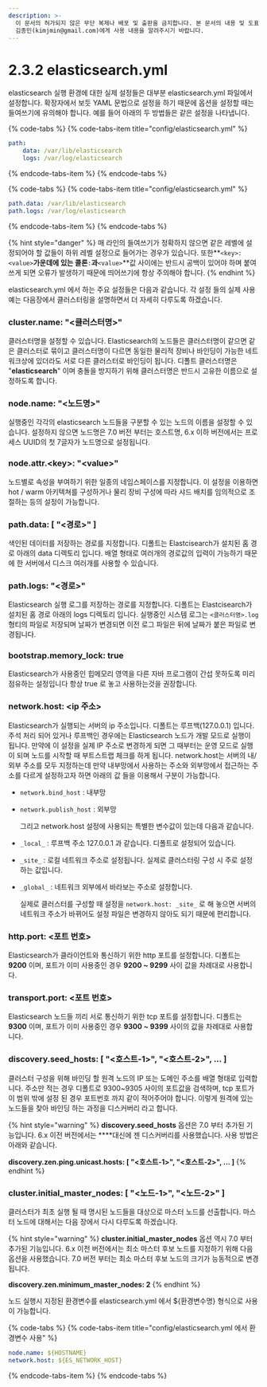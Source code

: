 ```yaml
---
description: >-
  이 문서의 허가되지 않은 무단 복제나 배포 및 출판을 금지합니다. 본 문서의 내용 및 도표 등을 인용하고자 하는 경우 출처를 명시하고
  김종민(kimjmin@gmail.com)에게 사용 내용을 알려주시기 바랍니다.
---
```


# 2.3.2 elasticsearch.yml

  elasticsearch 실행 환경에 대한 실제 설정들은 대부분 elasticsearch.yml 파일에서 설정합니다. 확장자에서 보듯 YAML 문법으로 설정을 하기 때문에 옵션을 설정할 때는 들여쓰기에 유의해야 합니다. 예를 들어 아래의 두 방법들은 같은 설정을 나타냅니다.

{% code-tabs %}
{% code-tabs-item title="config/elasticsearch.yml" %}
```yaml
path:
    data: /var/lib/elasticsearch
    logs: /var/log/elasticsearch
```
{% endcode-tabs-item %}
{% endcode-tabs %}

{% code-tabs %}
{% code-tabs-item title="config/elasticsearch.yml" %}
```yaml
path.data: /var/lib/elasticsearch
path.logs: /var/log/elasticsearch
```
{% endcode-tabs-item %}
{% endcode-tabs %}

{% hint style="danger" %}
  매 라인의 들여쓰기가 정확하지 않으면 같은 레벨에 설정되어야 할 값들이 하위 레벨 설정으로 들어가는 경우가 있습니다. 또한**`<key>: <value>`**가운데에 있는 콜론**`:`**과**`<value>`**값 사이에는 반드시 공백이 있어야 하며 붙여쓰게 되면 오류가 발생하기 때문에 띄어쓰기에 항상 주의해야 합니다.
{% endhint %}

  elasticsearch.yml 에서 하는 주요 설정들은 다음과 같습니다. 각 설정 들의 실제 사용 예는 다음장에서 클러스터링을 설명하면서 더 자세히 다루도록 하겠습니다.

### cluster.name: "&lt;클러스터명&gt;"

  클러스터명을 설정할 수 있습니다. Elasticsearch의 노드들은 클러스터명이 같으면 같은 클러스터로 묶이고 클러스터명이 다르면 동일한 물리적 장비나 바인딩이 가능한 네트워크상에 있더라도 서로 다른 클러스터로 바인딩이 됩니다. 디폴트 클러스터명은 "**elasticsearch**" 이며 충돌을 방지하기 위해 클러스터명은 반드시 고유한 이름으로 설정하도록 합니다.

### node.name: "&lt;노드명&gt;"

  실행중인 각각의 elasticsearch 노드들을 구분할 수 있는 노드의 이름을 설정할 수 있습니다. 설정하지 않으면 노드명은 7.0 버전 부터는 호스트명, 6.x 이하 버전에서는 프로세스 UUID의 첫 7글자가 노드명으로 설정됩니다.

### node.attr.&lt;key&gt;: "&lt;value&gt;"

  노드별로 속성을 부여하기 위한 일종의 네임스페이스를 지정합니다. 이 설정을 이용하면 hot / warm 아키텍쳐를 구성하거나 물리 장비 구성에 따라 샤드 배치를 임의적으로 조절하는 등의 설정이 가능합니다.

### path.data: \[ "&lt;경로&gt;" \]

  색인된 데이터를 저장하는 경로를 지정합니다. 디폴트는 Elastcisearch가 설치된 홈 경로 아래의 data 디렉토리 입니다. 배열 형태로 여러개의 경로값의 입력이 가능하기 때문에 한 서버에서 디스크 여러개를 사용할 수 있습니다.

### path.logs: "&lt;경로&gt;"

  Elasticsearch 실행 로그를 저장하는 경로를 지정합니다. 디폴트는 Elastcisearch가 설치된 홈 경로 아래의 logs 디렉토리 입니다. 실행중인 시스템 로그는 `<클러스터명>.log` 형티의 파일로 저장되며 날짜가 변경되면 이전 로그 파일은 뒤에 날짜가 붙은 파일로 변경됩니다.

### bootstrap.memory\_lock: true

  Elasticsearch가 사용중인 힙메모리 영역을 다른 자바 프로그램이 간섭 못하도록 미리 점유하는 설정입니다 항상 true 로 놓고 사용하는것을 권장합니다.

### network.host: &lt;ip 주소&gt;

  Elasticsearch가 실행되는 서버의 ip 주소입니다. 디폴트는 루프백\(127.0.0.1\) 입니다. 주석 처리 되어 있거나 루프백인 경우에는 Elasticsearch 노드가 개발 모드로 실행이 됩니다. 만약에 이 설정을 실제 IP 주소로 변경하게 되면 그 때부터는 운영 모드로 실행이 되며 노드를 시작할 때 부트스트랩 체크를 하게 됩니다. network.host는 서버의 내/외부 주소를 모두 지정하는데 만약 내부망에서 사용하는 주소와 외부망에서 접근하는 주소를 다르게 설정하고자 하면 아래의 값 들을 이용해서 구분이 가능합니다.

* `network.bind_host` : 내부망
* `network.publish_host` : 외부망

  그리고 network.host 설정에 사용되는 특별한 변수값이 있는데 다음과 같습니다. 

* `_local_` : 루프백 주소 127.0.0.1 과 같습니다. 디폴트로 설정되어 있습니다.
* `_site_` : 로컬 네트워크 주소로 설정됩니다. 실제로 클러스터링 구성 시 주로 설정하는 값입니다. 
* `_global_` : 네트워크 외부에서 바라보는 주소로 설정합니다.

  실제로 클러스터를 구성할 때 설정을 `network.host: _site_` 로 해 놓으면 서버의 네트워크 주소가 바뀌어도 설정 파일은 변경하지 않아도 되기 때문에 편리합니다.

### http.port: &lt;포트 번호&gt;

  Elasticsearch가 클라이언트와 통신하기 위한 http 포트를 설정합니다. 디폴트는 **9200** 이며, 포트가 이미 사용중인 경우 **9200 ~ 9299** 사이 값을 차례대로 사용합니다.

### transport.port: &lt;포트 번호&gt;

  Elasticsearch 노드들 끼리 서로 통신하기 위한 tcp 포트를 설정합니다. 디폴트는 **9300** 이며, 포트가 이미 사용중인 경우 **9300 ~ 9399** 사이의 값을 차례대로 사용합니다.

### discovery.seed\_hosts: \[ "&lt;호스트-1&gt;", "&lt;호스트-2&gt;", ... \]

  클러스터 구성을 위해 바인딩 할 원격 노드의 IP 또는 도메인 주소를 배열 형태로 입력합니다. 주소만 적는 경우 디폴트로 9300~9305 사이의 포트값을 검색하며, tcp 포트가 이 범위 밖에 설정 된 경우 포트번호 까지 같이 적어주어야 합니다. 이렇게 원격에 있는 노드들을 찾아 바인딩 하는 과정을 디스커버리 라고 합니다.

{% hint style="warning" %}
**discovery.seed\_hosts** 옵션은 7.0 부터 추가된 기능입니다. 6.x 이전 버전에서는 ****대신에 젠 디스커버리를 사용했습니다. 사용 방법은 아래와 같습니다.

**discovery.zen.ping.unicast.hosts: \[ "&lt;호스트-1&gt;", "&lt;호스트-2&gt;", ... \]**
{% endhint %}

### cluster.initial\_master\_nodes: \[ "&lt;노드-1&gt;", "&lt;노드-2&gt;" \]

  클러스터가 최초 실행 될 때 명시된 노드들을 대상으로 마스터 노드를 선출합니다. 마스터 노드에 대해서는 다음 장에서 다시 다루도록 하겠습니다.

{% hint style="warning" %}
**cluster.initial\_master\_nodes** 옵션 역시 7.0 부터 추가된 기능입니다. 6.x 이전 버전에서는 최소 마스터 후보 노드를 지정하기 위해 다음 옵션을 사용했습니다. 7.0 버전 부터는 최소 마스터 후보 노드의 크기가 능동적으로 변경됩니다.

**discovery.zen.minimum\_master\_nodes: 2**
{% endhint %}

  노드 실행시 지정된 환경변수를 elasticsearch.yml 에서 ${환경변수명} 형식으로 사용이 가능합니다.

{% code-tabs %}
{% code-tabs-item title="config/elasticsearch.yml 에서 환경변수 사용" %}
```yaml
node.name: ${HOSTNAME}
network.host: ${ES_NETWORK_HOST}
```
{% endcode-tabs-item %}
{% endcode-tabs %}



